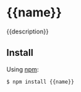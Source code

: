{{name}}
=====

{{description}}

Install
-----

Using [npm](https://npmjs.com):

    $ npm install {{name}}
